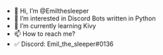 - 👋 Hi, I’m @Emilthesleeper
- 👀 I’m interested in Discord Bots written in Python
- 🌱 I’m currently learning Kivy
- 📫 How to reach me?
- ✅ Discord: Emil_the_sleeper#0136
